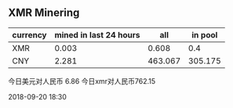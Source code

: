 ## XMR Minering

|currency|mined in last 24 hours|all|in pool|
|---|---|---|---|
|XMR|0.003|0.608|0.4|
|CNY|2.281|463.067|305.175|

今日美元对人民币 6.86	今日xmr对人民币762.15


2018-09-20 18:30